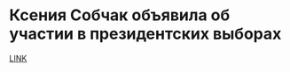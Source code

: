 # Ксения Собчак объявила об участии в президентских выборах



[LINK](https://varlamov.ru/2611267.html)